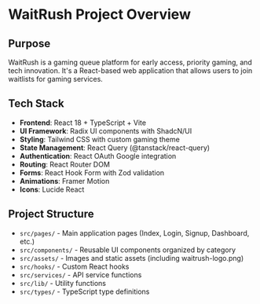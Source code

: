 # WaitRush Project Overview

## Purpose
WaitRush is a gaming queue platform for early access, priority gaming, and tech innovation. It's a React-based web application that allows users to join waitlists for gaming services.

## Tech Stack
- **Frontend**: React 18 + TypeScript + Vite
- **UI Framework**: Radix UI components with ShadcN/UI
- **Styling**: Tailwind CSS with custom gaming theme
- **State Management**: React Query (@tanstack/react-query)
- **Authentication**: React OAuth Google integration
- **Routing**: React Router DOM
- **Forms**: React Hook Form with Zod validation
- **Animations**: Framer Motion
- **Icons**: Lucide React

## Project Structure
- `src/pages/` - Main application pages (Index, Login, Signup, Dashboard, etc.)
- `src/components/` - Reusable UI components organized by category
- `src/assets/` - Images and static assets (including waitrush-logo.png)
- `src/hooks/` - Custom React hooks
- `src/services/` - API service functions
- `src/lib/` - Utility functions
- `src/types/` - TypeScript type definitions